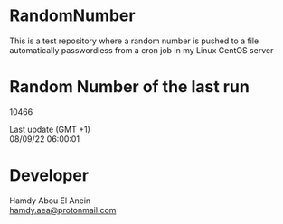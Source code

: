 # RandomNumber    
This is a test repository where a random number is pushed to a file automatically passwordless from a cron job in my Linux CentOS server    
# Random Number of the last run   
10466
      
Last update (GMT +1)    
08/09/22 06:00:01
# Developer    
Hamdy Abou El Anein   
hamdy.aea@protonmail.com
